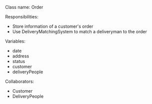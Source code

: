 Class name: Order

Responsibilities:
* Store information of a customer's order
* Use DeliveryMatchingSystem to match a deliveryman to the order

Variables: 
* date
* address
* status
* customer
* deliveryPeople

Collaborators:
* Customer
* DeliveryPeople
